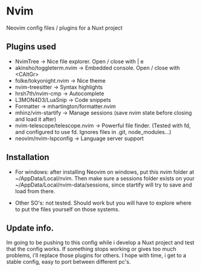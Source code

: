 # Nvim

Neovim config files / plugins for a Nuxt project

## Plugins used

- NvimTree -> Nice file explorer. Open / close with <Cn> | <leader>e
- akinsho/toggleterm.nvim -> Embedded console. Open / close with <CAltGr\>
- folke/tokyonight.nvim -> Nice theme
- nvim-treesitter -> Syntax highlights
- hrsh7th/nvim-cmp -> Autocomplete
- L3MON4D3/LuaSnip -> Code snippets
- Formatter -> mhartington/formatter.nvim
- mhinz/vim-startify -> Manage sessions (save nvim state before closing and load it after)
- nvim-telescope/telescope.nvim -> Powerful file finder. (Tested with fd, and configured to use fd. Ignores files in .git, node_modules...)
- neovim/nvim-lspconfig -> Language server support

## Installation

- For windows: after installing Neovim on windows, put this nvim folder at ~/AppData/Local/nvim. Then make sure a sessions folder exists on
  your ~/AppData/Local/nvim-data/sessions, since startify will try to save and load from there.

- Other SO's: not tested. Should work but you will have to explore where to put the files yourself on those systems.

## Update info.

Im going to be pushing to this config while i develop a Nuxt project and test that the config works. If something stops working or gives 
too much problems, i'll replace those plugins for others. I hope with time, i get to a stable config, easy to port between different pc's.
